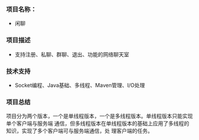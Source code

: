 ### 项目名称：
- 闲聊
### 项目描述
- 支持注册、私聊、群聊、退出、功能的网络聊天室
### 技术支持
- Socket编程、Java基础、多线程、Maven管理、I/O处理
### 项目总结
项目分为两个版本，一个是单线程版本，一个是多线程版本。单线程版本只能实现单个客户端与服务端 通信，但多线程版本在单线程版本的基础上应用了多线程的知识，实现了多个客户端可与服务端通信，处 理客户端的任务。